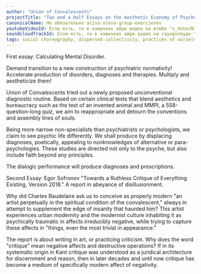 ```yaml
---
author: "Union of Convalescents"
projectTitle: "Two and a Half Essays on the Aesthetic Economy of Psyche"
canonicalName: Не обязательно alisa-oleva-group-exercieses
youtubeVideoId: Если есть, то в кавычках айди видео на ютюбе "s_HzUvvN1Ns"
soundcloudTrackId: Если есть, то в кавычках айди аудио на саундклауде "353915180"
tags: social choreography, dispersed collectivity, practices of ourselves, 8-BIT DESIRE
---
```

First essay: Calculating Mental Disorder.

Demand transition to a new construction of psychiatric normativity! Accelerate production of disorders, diagnoses and therapies. Multiply and aestheticize them!

Union of Convalescents tried out a newly proposed unconventional diagnostic routine. Based on certain clinical tests that blend aesthetics and bureaucracy such as the test of an invented animal and MMPI, a 558-question-long quiz, we aim to reappropriate and detourn the conventions and assembly lines of souls.

Being more narrow non-specialists than psychiatrists or psychologists, we claim to see psychic life differently. We shall produce by displacing diagnoses, poetically, appealing to nonknowledges of alternative or para- psychologies. These studies are directed not only to the psyche, but also include faith beyond any principles.

The dialogic performance will produce diagnoses and prescriptions.

Second Essay: Egor Sofronov "Towards a Ruthless Critique of Everything Existing, Version 2018." A report in abeyance of disillusionment.

Why did Charles Baudelaire ask us to conceive as properly modern "an artist perpetually in the spiritual condition of the convalescent," always in attempt to supplement the edge of insanity that haunted him? This artist experiences urban modernity and the modernist culture inhabiting it as psychically traumatic in affects irreducibly negative, while trying to capture these affects in "things, even the most trivial in appearance."

The report is about writing in art, or practicing criticism. Why does the word "critique" mean negative affects and destructive operations? If in its systematic origin in Kant critique was understood as a juridical architecture for discernment and reason, then in later decades and until now critique has become a medium of specifically modern affect of negativity.
